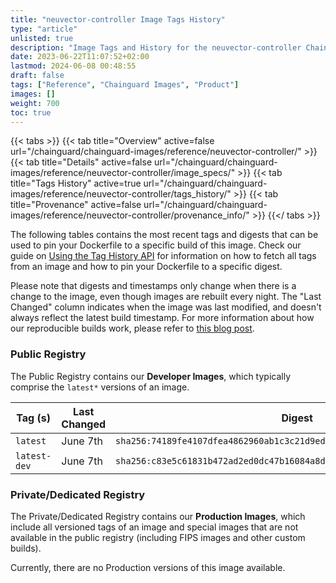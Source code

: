 ```yaml
---
title: "neuvector-controller Image Tags History"
type: "article"
unlisted: true
description: "Image Tags and History for the neuvector-controller Chainguard Image"
date: 2023-06-22T11:07:52+02:00
lastmod: 2024-06-08 00:48:55
draft: false
tags: ["Reference", "Chainguard Images", "Product"]
images: []
weight: 700
toc: true
---
```


{{< tabs >}}
{{< tab title="Overview" active=false url="/chainguard/chainguard-images/reference/neuvector-controller/" >}}
{{< tab title="Details" active=false url="/chainguard/chainguard-images/reference/neuvector-controller/image_specs/" >}}
{{< tab title="Tags History" active=true url="/chainguard/chainguard-images/reference/neuvector-controller/tags_history/" >}}
{{< tab title="Provenance" active=false url="/chainguard/chainguard-images/reference/neuvector-controller/provenance_info/" >}}
{{</ tabs >}}

The following tables contains the most recent tags and digests that can be used to pin your Dockerfile to a specific build of this image. Check our guide on [Using the Tag History API](/chainguard/chainguard-images/using-the-tag-history-api/) for information on how to fetch all tags from an image and how to pin your Dockerfile to a specific digest.

Please note that digests and timestamps only change when there is a change to the image, even though images are rebuilt every night. The "Last Changed" column indicates when the image was last modified, and doesn't always reflect the latest build timestamp. For more information about how our reproducible builds work, please refer to [this blog post](https://www.chainguard.dev/unchained/reproducing-chainguards-reproducible-image-builds).

### Public Registry
The Public Registry contains our **Developer Images**, which typically comprise the `latest*` versions of an image.

| Tag (s)       | Last Changed | Digest                                                                    |
|---------------|--------------|---------------------------------------------------------------------------|
|  `latest`     | June 7th     | `sha256:74189fe4107dfea4862960ab1c3c21d9edfe2a51aa5e5c45709d2a73bc862965` |
|  `latest-dev` | June 7th     | `sha256:c83e5c61831b472ad2ed0dc47b16084a8d63bd963c2c89a92342135e5c49e289` |


### Private/Dedicated Registry
The Private/Dedicated Registry contains our **Production Images**, which include all versioned tags of an image and special images that are not available in the public registry (including FIPS images and other custom builds).

Currently, there are no Production versions of this image available.
